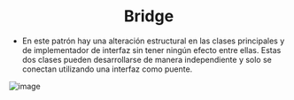 # <center> Bridge </center>
- En este patrón hay una alteración estructural en las clases principales y de implementador de interfaz sin tener ningún efecto entre ellas. Estas dos clases pueden desarrollarse de manera independiente y solo se conectan utilizando una interfaz como puente.

![image](https://user-images.githubusercontent.com/31529014/200988884-3583383a-9bfe-4da5-88af-f84a75c5fec3.png)